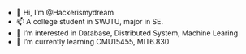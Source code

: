- 👋 Hi, I’m @Hackerismydream
- 📫 A college student in SWJTU, major in SE.
- 👀 I’m interested in Database, Distributed System, Machine Learing
- 🌱 I’m currently learning CMU15455, MIT6.830


<!---
Hackerismydream/Hackerismydream is a ✨ special ✨ repository because its `README.md` (this file) appears on your GitHub profile.
You can click the Preview link to take a look at your changes.
--->
